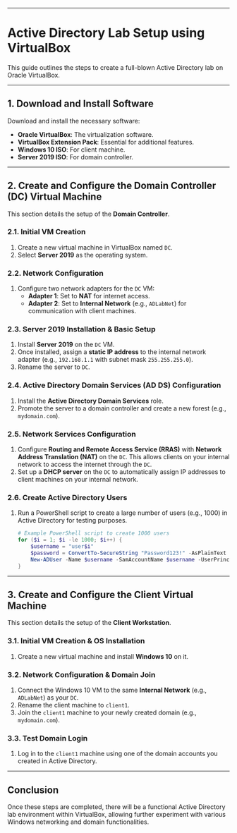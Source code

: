 
-----

# Active Directory Lab Setup using VirtualBox

This guide outlines the steps to create a full-blown Active Directory lab on Oracle VirtualBox.

-----

## 1\. Download and Install Software

Download and install the necessary software:

  * **Oracle VirtualBox**: The virtualization software.
  * **VirtualBox Extension Pack**: Essential for additional features.
  * **Windows 10 ISO**: For client machine.
  * **Server 2019 ISO**: For domain controller.

-----

## 2\. Create and Configure the Domain Controller (DC) Virtual Machine

This section details the setup of the **Domain Controller**.

### 2.1. Initial VM Creation

1.  Create a new virtual machine in VirtualBox named `DC`.
2.  Select **Server 2019** as the operating system.

### 2.2. Network Configuration

1.  Configure two network adapters for the `DC` VM:
      * **Adapter 1**: Set to **NAT** for internet access.
      * **Adapter 2**: Set to **Internal Network** (e.g., `ADLabNet`) for communication with client machines.

### 2.3. Server 2019 Installation & Basic Setup

1.  Install **Server 2019** on the `DC` VM.
2.  Once installed, assign a **static IP address** to the internal network adapter (e.g., `192.168.1.1` with subnet mask `255.255.255.0`).
3.  Rename the server to `DC`.

### 2.4. Active Directory Domain Services (AD DS) Configuration

1.  Install the **Active Directory Domain Services** role.
2.  Promote the server to a domain controller and create a new forest (e.g., `mydomain.com`).

### 2.5. Network Services Configuration

1.  Configure **Routing and Remote Access Service (RRAS)** with **Network Address Translation (NAT)** on the `DC`. This allows clients on your internal network to access the internet through the `DC`.
2.  Set up a **DHCP server** on the `DC` to automatically assign IP addresses to client machines on your internal network.

### 2.6. Create Active Directory Users

1.  Run a PowerShell script to create a large number of users (e.g., 1000) in Active Directory for testing purposes.

    ```powershell
    # Example PowerShell script to create 1000 users
    for ($i = 1; $i -le 1000; $i++) {
        $username = "user$i"
        $password = ConvertTo-SecureString "Password123!" -AsPlainText -Force
        New-ADUser -Name $username -SamAccountName $username -UserPrincipalName "$username@mydomain.com" -AccountPassword $password -Enabled $true -DisplayName "User $i"
    }
    ```

-----

## 3\. Create and Configure the Client Virtual Machine

This section details the setup of the **Client Workstation**.

### 3.1. Initial VM Creation & OS Installation

1.  Create a new virtual machine and install **Windows 10** on it.

### 3.2. Network Configuration & Domain Join

1.  Connect the Windows 10 VM to the same **Internal Network** (e.g., `ADLabNet`) as your `DC`.
2.  Rename the client machine to `client1`.
3.  Join the `client1` machine to your newly created domain (e.g., `mydomain.com`).

### 3.3. Test Domain Login

1.  Log in to the `client1` machine using one of the domain accounts you created in Active Directory.

-----

## Conclusion

Once these steps are completed, there will be a functional Active Directory lab environment within VirtualBox, allowing further experiment with various Windows networking and domain functionalities.
